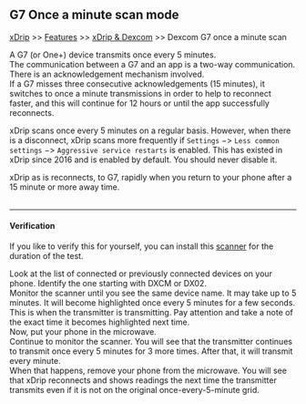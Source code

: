 ## G7 Once a minute scan mode  
[xDrip](../../README.md) >> [Features](../Features_page.md) >> [xDrip & Dexcom](../Dexcom_page.md) >> Dexcom G7 once a minute scan  
  
A G7 (or One+) device transmits once every 5 minutes.  
The communication between a G7 and an app is a two-way communication.  There is an acknowledgement mechanism involved.  
If a G7 misses three consecutive acknowledgements (15 minutes), it switches to once a minute transmissions in order to help to reconnect faster, and this will continue for 12 hours or until the app successfully reconnects.  
  
xDrip scans once every 5 minutes on a regular basis.  However, when there is a disconnect, xDrip scans more frequently if `Settings` &#8722;> `Less common settings` &#8722;> `Aggressive service restarts` is enabled.  This has existed in xDrip since 2016 and is enabled by default.  You should never disable it.  
  
xDrip as is reconnects, to G7, rapidly when you return to your phone after a 15 minute or more away time.  
<br/>  
  
---  
#### **Verification**  
If you like to verify this for yourself, you can install this [scanner](https://play.google.com/store/apps/details?id=com.macdom.ble.blescanner&pcampaignid=web_share) for the duration of the test.  

Look at the list of connected or previously connected devices on your phone.  Identify the one starting with DXCM or DX02.  
Monitor the scanner until you see the same device name.  It may take up to 5 minutes.  It will become highlighted once every 5 minutes for a few seconds.  This is when the transmitter is transmitting.  Pay attention and take a note of the exact time it becomes highlighted next time.  
Now, put your phone in the microwave.  
Continue to monitor the scanner.  You will see that the transmitter continues to transmit once every 5 minutes for 3 more times.  After that, it will transmit every minute.  
When that happens, remove your phone from the microwave.  You will see that xDrip reconnects and shows readings the next time the transmitter transmits even if it is not on the original once-every-5-minute grid.  

  
